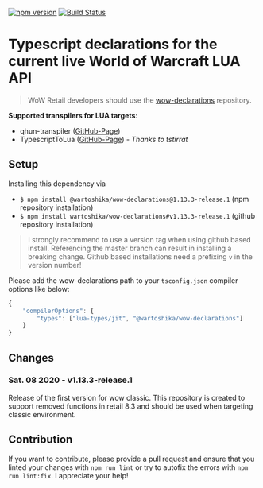 [![npm version](https://badge.fury.io/js/%40wartoshika%2Fwow-classic-declarations.svg)](https://badge.fury.io/js/%40wartoshika%2Fwow-classic-declarations)
[![Build Status](https://travis-ci.org/wartoshika/wow-classic-declarations.svg?branch=master)](https://travis-ci.org/wartoshika/wow-classic-declarations)

# Typescript declarations for the current live World of Warcraft LUA API

> WoW Retail developers should use the [wow-declarations](https://github.com/wartoshika/wow-declarations) repository.

**Supported transpilers for LUA targets**:
- qhun-transpiler ([GitHub-Page](https://github.com/wartoshika/qhun-transpiler))
- TypescriptToLua ([GitHub-Page](https://github.com/TypeScriptToLua/TypeScriptToLua)) - *Thanks to tstirrat*

## Setup

Installing this dependency via

- `$ npm install @wartoshika/wow-declarations@1.13.3-release.1` (npm repository installation)
- `$ npm install wartoshika/wow-declarations#v1.13.3-release.1` (github repository installation)

> I strongly recommend to use a version tag when using github based install. Referencing the master branch can result in installing a breaking change. Github based installations need a prefixing `v` in the version number!

Please add the wow-declarations path to your `tsconfig.json` compiler options like below:

```js
{
    "compilerOptions": {
        "types": ["lua-types/jit", "@wartoshika/wow-declarations"]
    }
}
```

## Changes

### **Sat. 08 2020 - v1.13.3-release.1**

Release of the first version for wow classic. This repository is created to support removed functions in retail 8.3 and should be used when targeting classic environment.

## Contribution

If you want to contribute, please provide a pull request and ensure that you linted your changes with `npm run lint` or try to autofix the errors with `npm run lint:fix`. I appreciate your help!
